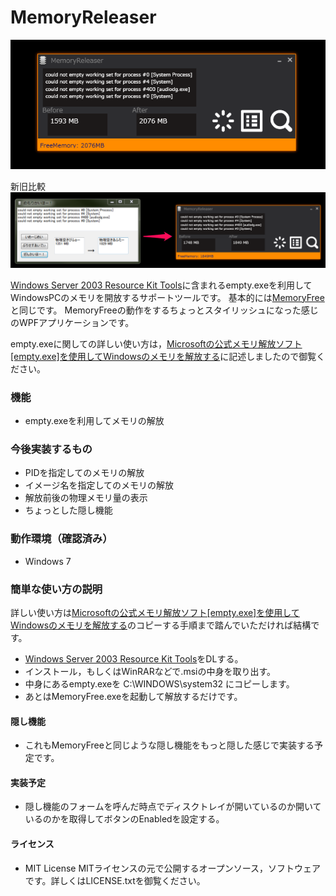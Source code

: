 ﻿MemoryReleaser
==========
![ScreenShot](/screenshots/ss_001.png)

新旧比較
![ScreenShot](/screenshots/ss_002.png)

[Windows Server 2003 Resource Kit Tools](http://www.microsoft.com/en-us/download/details.aspx?displaylang=en&id=17657)に含まれるempty.exeを利用してWindowsPCのメモリを開放するサポートツールです。
基本的には[MemoryFree](https://github.com/yagi2/MemoryFree)と同じです。
MemoryFreeの動作をするちょっとスタイリッシュになった感じのWPFアプリケーションです。

empty.exeに関しての詳しい使い方は，[Microsoftの公式メモリ解放ソフト[empty.exe]を使用してWindowsのメモリを解放する](http://blog.yagi2.com/?p=429#more-429)に記述しましたので御覧ください。

### 機能
* empty.exeを利用してメモリの解放

### 今後実装するもの
* PIDを指定してのメモリの解放
* イメージ名を指定してのメモリの解放
* 解放前後の物理メモリ量の表示
* ちょっとした隠し機能

### 動作環境（確認済み）
* Windows 7

### 簡単な使い方の説明
詳しい使い方は[Microsoftの公式メモリ解放ソフト[empty.exe]を使用してWindowsのメモリを解放する](http://blog.yagi2.com/?p=429#more-429)のコピーする手順まで踏んでいただければ結構です。

* [Windows Server 2003 Resource Kit Tools](http://www.microsoft.com/en-us/download/details.aspx?displaylang=en&id=17657)をDLする。
* インストール，もしくはWinRARなどで.msiの中身を取り出す。
* 中身にあるempty.exeを C:\WINDOWS\system32 にコピーします。
* あとはMemoryFree.exeを起動して解放するだけです。

#### 隠し機能
* これもMemoryFreeと同じような隠し機能をもっと隠した感じで実装する予定です。

#### 実装予定
* 隠し機能のフォームを呼んだ時点でディスクトレイが開いているのか開いているのかを取得してボタンのEnabledを設定する。

#### ライセンス
* MIT License
MITライセンスの元で公開するオープンソース，ソフトウェアです。詳しくはLICENSE.txtを御覧ください。
